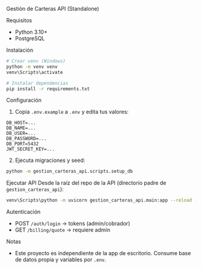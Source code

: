 Gestión de Carteras API (Standalone)

Requisitos
- Python 3.10+
- PostgreSQL

Instalación
```bash
# Crear venv (Windows)
python -m venv venv
venv\Scripts\activate

# Instalar dependencias
pip install -r requirements.txt
```

Configuración
1. Copia `.env.example` a `.env` y edita tus valores:
```
DB_HOST=...
DB_NAME=...
DB_USER=...
DB_PASSWORD=...
DB_PORT=5432
JWT_SECRET_KEY=...
```
2. Ejecuta migraciones y seed:
```bash
python -m gestion_carteras_api.scripts.setup_db
```

Ejecutar API
Desde la raíz del repo de la API (directorio padre de `gestion_carteras_api`):
```bash
venv\Scripts\python -m uvicorn gestion_carteras_api.main:app --reload --host 127.0.0.1 --port 8000
```

Autenticación
- POST `/auth/login` -> tokens (admin/cobrador)
- GET `/billing/quote` -> requiere admin

Notas
- Este proyecto es independiente de la app de escritorio. Consume base de datos propia y variables por `.env`.

